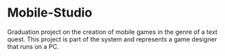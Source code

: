 # Mobile-Studio
Graduation project on the creation of mobile games in the genre of a text quest. This project is part of the system and represents a game designer that runs on a PC.
